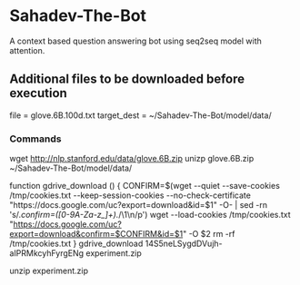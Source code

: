# Sahadev-The-Bot
A context based question answering bot using seq2seq model with attention.



## Additional files to be downloaded before execution
file = glove.6B.100d.txt
target_dest = ~/Sahadev-The-Bot/model/data/


### Commands
wget http://nlp.stanford.edu/data/glove.6B.zip
unizp glove.6B.zip ~/Sahadev-The-Bot/model/data/




function gdrive_download () {
  CONFIRM=$(wget --quiet --save-cookies /tmp/cookies.txt --keep-session-cookies --no-check-certificate "https://docs.google.com/uc?export=download&id=$1" -O- | sed -rn 's/.*confirm=([0-9A-Za-z_]+).*/\1\n/p')
  wget --load-cookies /tmp/cookies.txt "https://docs.google.com/uc?export=download&confirm=$CONFIRM&id=$1" -O $2
  rm -rf /tmp/cookies.txt
}
gdrive_download 14S5neLSygdDVujh-aIPRMkcyhFyrgENg experiment.zip


unzip experiment.zip